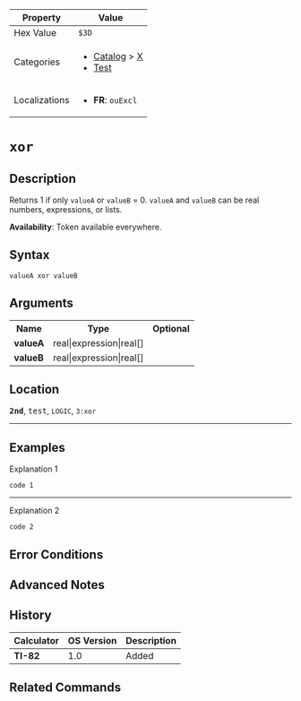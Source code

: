 | Property      | Value |
|---------------|-------|
| Hex Value     | `$3D`|
| Categories    | <ul><li>[Catalog](<../categories/Catalog.md>) > [X](<../categories/Catalog.md#X>)</li><li>[Test](<../categories/Test.md>)</li></ul> |
| Localizations | <ul><li><b>FR</b>: ` ouExcl `</li></ul> |

# ` xor `

## Description
Returns 1 if only `valueA` or `valueB` = 0. `valueA` and `valueB` can be real numbers, expressions, or lists.


<b>Availability</b>: Token available everywhere.

## Syntax
`valueA xor valueB`

## Arguments
<table>
<tr><th>Name</th><th>Type</th><th>Optional</th></tr>

<tr><td><b>valueA</b></td><td>real|expression|real[]</td><td></td></tr>

<tr><td><b>valueB</b></td><td>real|expression|real[]</td><td></td></tr>

</table>

## Location
<tt><kbd><b>2nd</b></kbd></tt>, <kbd>test</kbd>, `LOGIC`, `3:xor`
<hr>

## Examples

Explanation 1
```ti-basic
code 1
```
---
Explanation 2
```ti-basic
code 2
```

## Error Conditions


## Advanced Notes


## History
| Calculator | OS Version | Description |
|------------|------------|-------------|
| <b>TI-82</b> | 1.0 | Added |

## Related Commands

